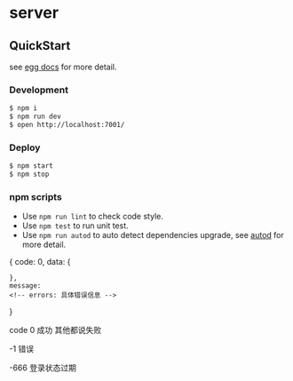 # server



## QuickStart

<!-- add docs here for user -->

see [egg docs][egg] for more detail.

### Development

```bash
$ npm i
$ npm run dev
$ open http://localhost:7001/
```

### Deploy

```bash
$ npm start
$ npm stop
```

### npm scripts

- Use `npm run lint` to check code style.
- Use `npm test` to run unit test.
- Use `npm run autod` to auto detect dependencies upgrade, see [autod](https://www.npmjs.com/package/autod) for more detail.


[egg]: https://eggjs.org



{
    code: 0,
    data: {

    },
    message: 
    <!-- errors: 具体错误信息 -->
}

code 0 成功 其他都说失败

-1 错误

-666 登录状态过期